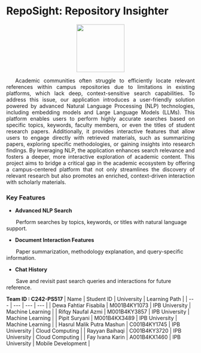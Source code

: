 # RepoSight: Repository Insighter
<p align="center">
  <img src="https://github.com/user-attachments/assets/a5a1047d-be84-4019-9cc4-6023c7d140d1"  width="128"/>
</p>

<p align="justify">
&emsp; Academic communities often struggle to efficiently locate relevant references within campus repositories due to limitations in existing platforms, which lack deep, context-sensitive search capabilities. To address this issue, our application introduces a user-friendly solution powered by advanced Natural Language Processing (NLP) technologies, including embedding models and Large Language Models (LLMs). This platform enables users to perform highly accurate searches based on specific topics, keywords, faculty members, or even the titles of student research papers. Additionally, it provides interactive features that allow users to engage directly with retrieved materials, such as summarizing papers, exploring specific methodologies, or gaining insights into research findings. By leveraging NLP, the application enhances search relevance and fosters a deeper, more interactive exploration of academic content. This project aims to bridge a critical gap in the academic ecosystem by offering a campus-centered platform that not only streamlines the discovery of relevant research but also promotes an enriched, context-driven interaction with scholarly materials. </p>

### Key Features

- <b> Advanced NLP Search </b>
<p>&emsp;&nbsp;&nbsp; Perform searches by topics, keywords, or titles with natural language support.</p>

- <b> Document Interaction Features </b>
<p>&emsp;&nbsp;&nbsp; Paper summarization, methodology explanation, and query-specific information.</p>

- <b> Chat History </b>
<p>&emsp;&nbsp;&nbsp; Save and revisit past search queries and interactions for future reference.</p>

<b> Team ID : C242-PS517 </b>
| Name | Student ID | University | Learning Path |
| --- | --- | --- | --- |
| Dewa Fahtiar Fisabila | M001B4KY1073 | IPB University | Machine Learning |
| Rifqy Naufal Azmi | M001B4KY3857 | IPB University | Machine Learning |
| Pipit Suryani | M001B4KX3489 | IPB University | Machine Learning |
| Hasrul Malik Putra Mashun | C001B4KY1745 | IPB University | Cloud Computing |
| Rayyan Baihaqi | C001B4KY3720 | IPB University | Cloud Computing |
| Fay Ivana Karin | A001B4KX1460 | IPB University | Mobile Development |

